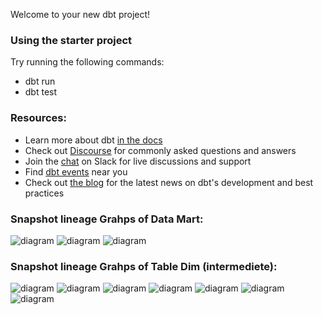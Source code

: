 Welcome to your new dbt project!

### Using the starter project

Try running the following commands:
- dbt run
- dbt test


### Resources:
- Learn more about dbt [in the docs](https://docs.getdbt.com/docs/introduction)
- Check out [Discourse](https://discourse.getdbt.com/) for commonly asked questions and answers
- Join the [chat](https://community.getdbt.com/) on Slack for live discussions and support
- Find [dbt events](https://events.getdbt.com) near you
- Check out [the blog](https://blog.getdbt.com/) for the latest news on dbt's development and best practices

### Snapshot lineage Grahps of Data Mart:
![diagram](C:\Users\LENOVO\Desktop\Project2\dbt\data_warehouse\lineage_graph_1.jpg)
![diagram](C:\Users\LENOVO\Desktop\Project2\dbt\data_warehouse\lineage_graph_2.jpg)
![diagram](C:\Users\LENOVO\Desktop\Project2\dbt\data_warehouse\lineage_graph_3.jpg)

### Snapshot lineage Grahps of Table Dim (intermediete):
![diagram](C:\Users\LENOVO\Desktop\Project2\dbt\data_warehouse\intermediete_lineage_graph_1.jpg)
![diagram](C:\Users\LENOVO\Desktop\Project2\dbt\data_warehouse\intermediete_lineage_graph_2.jpg)
![diagram](C:\Users\LENOVO\Desktop\Project2\dbt\data_warehouse\intermediete_lineage_graph_3.jpg)
![diagram](C:\Users\LENOVO\Desktop\Project2\dbt\data_warehouse\intermediete_lineage_graph_4.jpg)
![diagram](C:\Users\LENOVO\Desktop\Project2\dbt\data_warehouse\intermediete_lineage_graph_5.jpg)
![diagram](C:\Users\LENOVO\Desktop\Project2\dbt\data_warehouse\intermediete_lineage_graph_6.jpg)
![diagram](C:\Users\LENOVO\Desktop\Project2\dbt\data_warehouse\intermediete_lineage_graph_7.jpg)